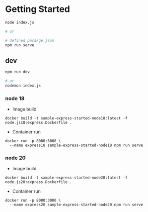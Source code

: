 # Getting Started
``` sh
node index.js

# or

# defined pacakge.json
npm run serve
```

## dev
``` sh
npm run dev

# or
nodemon index.js
```


### node 18
- Image build
``` shell
docker build -t sample-express-started-node18:latest -f node.js18:express.Dockerfile .
```

- Container run
``` shell
docker run -p 8080:3000 \
  --name express18 sample-express-started-node18 npm run serve
```


### node 20
- Image build
``` shell
docker build -t sample-express-started-node20:latest -f node.js20:express.Dockerfile .
```

- Container run
``` shell
docker run -p 8080:3000 \
  --name express20 sample-express-started-node20 npm run serve
```